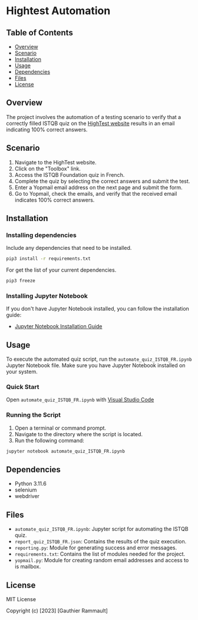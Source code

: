 # Hightest Automation

## Table of Contents

- [Overview](#overview)
- [Scenario](#scenario)
- [Installation](#installation)
- [Usage](#usage)
- [Dependencies](#dependencies)
- [Files](#files)
- [License](#license)

## Overview

The project involves the automation of a testing scenario to verify that a correctly filled ISTQB quiz on the [HighTest website](https://hightest.nc) results in an email indicating 100% correct answers.

## Scenario

1. Navigate to the HighTest website.
2. Click on the "Toolbox" link.
3. Access the ISTQB Foundation quiz in French.
4. Complete the quiz by selecting the correct answers and submit the test.
5. Enter a Yopmail email address on the next page and submit the form.
6. Go to Yopmail, check the emails, and verify that the received email indicates 100% correct answers.

## Installation

### Installing dependencies

Include any dependencies that need to be installed.

```bash
pip3 install -r requirements.txt
```

For get the list of your current dependencies.

```bash
pip3 freeze
```

### Installing Jupyter Notebook

If you don't have Jupyter Notebook installed, you can follow the installation guide:

- [Jupyter Notebook Installation Guide](https://jupyter.org/install)

## Usage

To execute the automated quiz script, run the `automate_quiz_ISTQB_FR.ipynb` Jupyter Notebook file. Make sure you have Jupyter Notebook installed on your system.

### Quick Start

Open `automate_quiz_ISTQB_FR.ipynb` with [Visual Studio Code](https://code.visualstudio.com)

### Running the Script

1. Open a terminal or command prompt.
2. Navigate to the directory where the script is located.
3. Run the following command:

```bash
jupyter notebook automate_quiz_ISTQB_FR.ipynb
```

## Dependencies

- Python 3.11.6
- selenium
- webdriver

## Files

- `automate_quiz_ISTQB_FR.ipynb`: Jupyter script for automating the ISTQB quiz.
- `report_quiz_ISTQB_FR.json`: Contains the results of the quiz execution.
- `reporting.py`: Module for generating success and error messages.
- `requirements.txt`: Contains the list of modules needed for the project.
- `yopmail.py`: Module for creating random email addresses and access to is mailbox.

## License

MIT License

Copyright (c) [2023] [Gauthier Rammault]